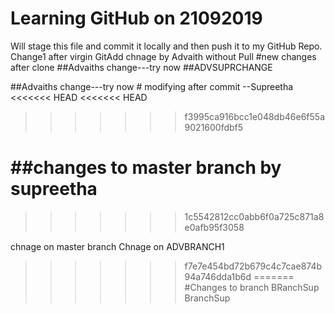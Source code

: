 # Learning GitHub on 21092019
Will stage this file and commit  it locally and then push it to my GitHub Repo.
Change1 after virgin GitAdd
chnage by Advaith without Pull
#new changes after clone
##Advaiths change---try now
##ADVSUPRCHANGE

##Advaiths change---try now # modifying after commit --Supreetha
<<<<<<< HEAD
<<<<<<< HEAD
>>>>>>> f3995ca916bcc1e048db46e6f55a9021600fdbf5

##changes to master branch by supreetha
=======
>>>>>>> 1c5542812cc0abb6f0a725c871a8e0afb95f3058

chnage on master branch
Chnage on ADVBRANCH1
>>>>>>> f7e7e454bd72b679c4c7cae874b94a746dda1b6d
=======
#Changes to branch BRanchSup
>>>>>>> BranchSup
